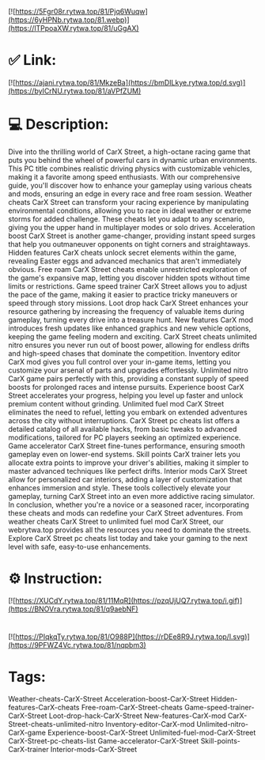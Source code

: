 [![https://5Fgr08r.rytwa.top/81/Pjq6Wuqw](https://6yHPNb.rytwa.top/81.webp)](https://lTPpoaXW.rytwa.top/81/uGgAX)
# ✅ Link:
[![https://ajani.rytwa.top/81/MkzeBa](https://bmDILkye.rytwa.top/d.svg)](https://byICrNU.rytwa.top/81/aVPfZUM)
# 💻 Description:
Dive into the thrilling world of CarX Street, a high-octane racing game that puts you behind the wheel of powerful cars in dynamic urban environments. This PC title combines realistic driving physics with customizable vehicles, making it a favorite among speed enthusiasts. With our comprehensive guide, you'll discover how to enhance your gameplay using various cheats and mods, ensuring an edge in every race and free roam session.
Weather cheats CarX Street can transform your racing experience by manipulating environmental conditions, allowing you to race in ideal weather or extreme storms for added challenge. These cheats let you adapt to any scenario, giving you the upper hand in multiplayer modes or solo drives. Acceleration boost CarX Street is another game-changer, providing instant speed surges that help you outmaneuver opponents on tight corners and straightaways.
Hidden features CarX cheats unlock secret elements within the game, revealing Easter eggs and advanced mechanics that aren't immediately obvious. Free roam CarX Street cheats enable unrestricted exploration of the game's expansive map, letting you discover hidden spots without time limits or restrictions. Game speed trainer CarX Street allows you to adjust the pace of the game, making it easier to practice tricky maneuvers or speed through story missions.
Loot drop hack CarX Street enhances your resource gathering by increasing the frequency of valuable items during gameplay, turning every drive into a treasure hunt. New features CarX mod introduces fresh updates like enhanced graphics and new vehicle options, keeping the game feeling modern and exciting. CarX Street cheats unlimited nitro ensures you never run out of boost power, allowing for endless drifts and high-speed chases that dominate the competition.
Inventory editor CarX mod gives you full control over your in-game items, letting you customize your arsenal of parts and upgrades effortlessly. Unlimited nitro CarX game pairs perfectly with this, providing a constant supply of speed boosts for prolonged races and intense pursuits. Experience boost CarX Street accelerates your progress, helping you level up faster and unlock premium content without grinding.
Unlimited fuel mod CarX Street eliminates the need to refuel, letting you embark on extended adventures across the city without interruptions. CarX Street pc cheats list offers a detailed catalog of all available hacks, from basic tweaks to advanced modifications, tailored for PC players seeking an optimized experience. Game accelerator CarX Street fine-tunes performance, ensuring smooth gameplay even on lower-end systems.
Skill points CarX trainer lets you allocate extra points to improve your driver's abilities, making it simpler to master advanced techniques like perfect drifts. Interior mods CarX Street allow for personalized car interiors, adding a layer of customization that enhances immersion and style. These tools collectively elevate your gameplay, turning CarX Street into an even more addictive racing simulator.
In conclusion, whether you're a novice or a seasoned racer, incorporating these cheats and mods can redefine your CarX Street adventures. From weather cheats CarX Street to unlimited fuel mod CarX Street, our webrytwa.top provides all the resources you need to dominate the streets. Explore CarX Street pc cheats list today and take your gaming to the next level with safe, easy-to-use enhancements.

# ⚙️ Instruction:
[![https://XUCdY.rytwa.top/81/11MqR](https://pzqUjUQ7.rytwa.top/i.gif)](https://BNOVra.rytwa.top/81/q9aebNF)
#
[![https://PIqkqTy.rytwa.top/81/O988P](https://rDEe8R9J.rytwa.top/l.svg)](https://9PFWZ4Vc.rytwa.top/81/nqpbm3)
# Tags:
Weather-cheats-CarX-Street Acceleration-boost-CarX-Street Hidden-features-CarX-cheats Free-roam-CarX-Street-cheats Game-speed-trainer-CarX-Street Loot-drop-hack-CarX-Street New-features-CarX-mod CarX-Street-cheats-unlimited-nitro Inventory-editor-CarX-mod Unlimited-nitro-CarX-game Experience-boost-CarX-Street Unlimited-fuel-mod-CarX-Street CarX-Street-pc-cheats-list Game-accelerator-CarX-Street Skill-points-CarX-trainer Interior-mods-CarX-Street





